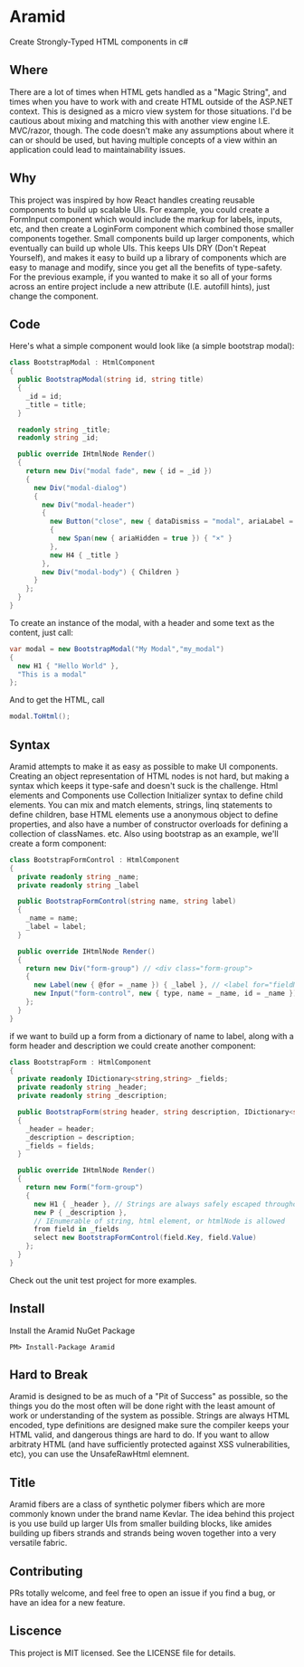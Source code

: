 # Aramid
Create Strongly-Typed HTML components in c#

## Where
There are a lot of times when HTML gets handled as a "Magic String", and times when you have to work with and create HTML outside of the ASP.NET context. This is designed as a micro view system for those situations. I'd be cautious about mixing and matching this with another view engine I.E. MVC/razor, though. The code doesn't make any assumptions about where it can or should be used, but having multiple concepts of a view within an application could lead to maintainability issues.

## Why
This project was inspired by how React handles creating reusable components to build up scalable UIs. For example, you could create a FormInput component which would include the markup for labels, inputs, etc, and then create a LoginForm component which combined those smaller components together. Small components build up larger components, which eventually can build up whole UIs. This keeps UIs DRY (Don't Repeat Yourself), and makes it easy to build up a library of components which are easy to manage and modify, since you get all the benefits of type-safety. For the previous example, if you wanted to make it so all of your forms across an entire project include a new attribute (I.E. autofill hints), just change the component.


## Code
Here's what a simple component would look like (a simple bootstrap modal):

```cs
class BootstrapModal : HtmlComponent
{
  public BootstrapModal(string id, string title)
  {
    _id = id;
    _title = title;
  }

  readonly string _title;
  readonly string _id;

  public override IHtmlNode Render()
  {
    return new Div("modal fade", new { id = _id })
    {
      new Div("modal-dialog")
      {
        new Div("modal-header")
        {
          new Button("close", new { dataDismiss = "modal", ariaLabel = "Close" })
          {
            new Span(new { ariaHidden = true }) { "×" }
          },
          new H4 { _title }
        },
        new Div("modal-body") { Children }
      }
    };
  }
}
```

To create an instance of the modal, with a header and some text as the content, just call:

```cs
var modal = new BootstrapModal("My Modal","my_modal")
{
  new H1 { "Hello World" },
  "This is a modal"
};
```

And to get the HTML, call

```cs
modal.ToHtml();
```


## Syntax
Aramid attempts to make it as easy as possible to make UI components. Creating an object representation of HTML nodes is not hard, but making a syntax which keeps it type-safe and doesn't suck is the challenge. Html elements and Components use Collection Initializer syntax to define child elements. You can mix and match elements, strings, linq statements to define children, base HTML elements use a anonymous object to define properties, and also have a number of constructor overloads for defining a collection of classNames. etc. Also using bootstrap as an example, we'll create a form component:

```cs
class BootstrapFormControl : HtmlComponent
{
  private readonly string _name;
  private readonly string _label

  public BootstrapFormControl(string name, string label)
  {
    _name = name;
    _label = label;
  }

  public override IHtmlNode Render()
  {
    return new Div("form-group") // <div class="form-group">
    {
      new Label(new { @for = _name }) { _label }, // <label for="fieldName">fieldLabel</label>
      new Input("form-control", new { type, name = _name, id = _name }) // <input class="form-control" name="fieldName", id="fieldName">
    };
  }
}
```

if we want to build up a form from a dictionary of name to label, along with a form header and description we could create another component:

```cs
class BootstrapForm : HtmlComponent
{
  private readonly IDictionary<string,string> _fields;
  private readonly string _header;
  private readonly string _description;

  public BootstrapForm(string header, string description, IDictionary<string,string> fields)
  {
    _header = header;
    _description = description;
    _fields = fields;
  }

  public override IHtmlNode Render()
  {
    return new Form("form-group")
    {
      new H1 { _header }, // Strings are always safely escaped throughout
      new P { _description },
      // IEnumerable of string, html element, or htmlNode is allowed
      from field in _fields 
      select new BootstrapFormControl(field.Key, field.Value)
    };
  }
}
```

Check out the unit test project for more examples.

## Install

Install the Aramid NuGet Package

```
PM> Install-Package Aramid
```

## Hard to Break
Aramid is designed to be as much of a "Pit of Success" as possible, so the things you do the most often will be done right with the least amount of work or understanding of the system as possible. Strings are always HTML encoded, type definitions are designed make sure the compiler keeps your HTML valid, and dangerous things are hard to do. If you want to allow arbitraty HTML (and have sufficiently protected against XSS vulnerabilities, etc), you can use the UnsafeRawHtml elemnent.

## Title
Aramid fibers are a class of synthetic polymer fibers which are more commonly known under the brand name Kevlar. The idea behind this project is you use build up larger UIs from smaller building blocks, like amides building up fibers strands and strands being woven together into a very versatile fabric. 


## Contributing
PRs totally welcome, and feel free to open an issue if you find a bug, or have an idea for a new feature.


## Liscence
This project is MIT licensed. See the LICENSE file for details.

